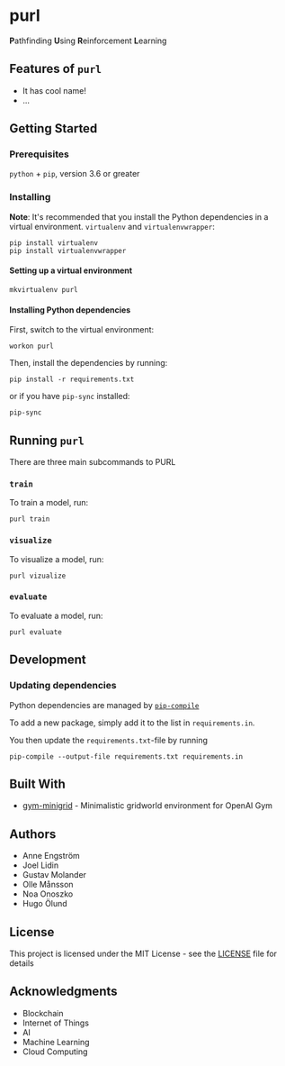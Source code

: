 # purl
**P**athfinding **U**sing **R**einforcement **L**earning



## Features of `purl`

* It has cool name!
* ...



## Getting Started
### Prerequisites

`python` + `pip`, version 3.6 or greater

### Installing
**Note**: It's recommended that you install the Python dependencies in a virtual environment.  `virtualenv` and `virtualenvwrapper`:

```
pip install virtualenv
pip install virtualenvwrapper
```

#### Setting up a virtual environment

```mkvirtualenv purl```

#### Installing Python dependencies

First, switch to the virtual environment:

```workon purl```

Then, install the dependencies by running:

```pip install -r requirements.txt```

or if you have `pip-sync` installed:

```pip-sync```



## Running `purl`

There are three main subcommands to PURL

### `train`

To train a model, run:

```
purl train
```

### `visualize`

To visualize a model, run:

```
purl vizualize
```

### `evaluate`

To evaluate a model, run:

```
purl evaluate
```


## Development

### Updating dependencies
Python dependencies are managed by [`pip-compile`](https://github.com/jazzband/pip-tools#installation)

To add a new package, simply add it to the list in `requirements.in`.

You then update the `requirements.txt`-file by running

```pip-compile --output-file requirements.txt requirements.in```



## Built With

* [gym-minigrid](https://github.com/maximecb/gym-minigrid) - Minimalistic gridworld environment for OpenAI Gym



## Authors

* Anne Engström
* Joel Lidin
* Gustav Molander
* Olle Månsson
* Noa Onoszko
* Hugo Ölund



## License

This project is licensed under the MIT License - see the [LICENSE](LICENSE) file for details



## Acknowledgments

* Blockchain
* Internet of Things
* AI
* Machine Learning
* Cloud Computing
